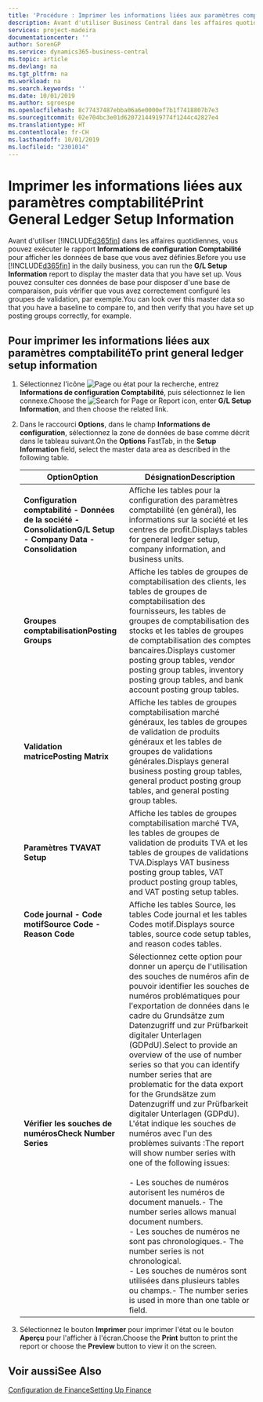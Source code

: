 ```yaml
---
title: 'Procédure : Imprimer les informations liées aux paramètres comptabilité'
description: Avant d'utiliser Business Central dans les affaires quotidiennes, vous pouvez exécuter le rapport Informations de configuration Comptabilité pour afficher les données de base que vous avez définies.
services: project-madeira
documentationcenter: ''
author: SorenGP
ms.service: dynamics365-business-central
ms.topic: article
ms.devlang: na
ms.tgt_pltfrm: na
ms.workload: na
ms.search.keywords: ''
ms.date: 10/01/2019
ms.author: sgroespe
ms.openlocfilehash: 8c77437487ebba06a6e0000ef7b1f7418807b7e3
ms.sourcegitcommit: 02e704bc3e01d62072144919774f1244c42827e4
ms.translationtype: HT
ms.contentlocale: fr-CH
ms.lasthandoff: 10/01/2019
ms.locfileid: "2301014"
---
```

# <a name="print-general-ledger-setup-information"></a><span data-ttu-id="91f95-103">Imprimer les informations liées aux paramètres comptabilité</span><span class="sxs-lookup"><span data-stu-id="91f95-103">Print General Ledger Setup Information</span></span>
<span data-ttu-id="91f95-104">Avant d'utiliser [!INCLUDE[d365fin](../../includes/d365fin_md.md)] dans les affaires quotidiennes, vous pouvez exécuter le rapport **Informations de configuration Comptabilité** pour afficher les données de base que vous avez définies.</span><span class="sxs-lookup"><span data-stu-id="91f95-104">Before you use [!INCLUDE[d365fin](../../includes/d365fin_md.md)] in the daily business, you can run the **G/L Setup Information** report to display the master data that you have set up.</span></span> <span data-ttu-id="91f95-105">Vous pouvez consulter ces données de base pour disposer d'une base de comparaison, puis vérifier que vous avez correctement configuré les groupes de validation, par exemple.</span><span class="sxs-lookup"><span data-stu-id="91f95-105">You can look over this master data so that you have a baseline to compare to, and then verify that you have set up posting groups correctly, for example.</span></span>  

## <a name="to-print-general-ledger-setup-information"></a><span data-ttu-id="91f95-106">Pour imprimer les informations liées aux paramètres comptabilité</span><span class="sxs-lookup"><span data-stu-id="91f95-106">To print general ledger setup information</span></span>  

1.  <span data-ttu-id="91f95-107">Sélectionnez l'icône ![Page ou état pour la recherche](../../media/ui-search/search_small.png "Page ou état pour la recherche"), entrez **Informations de configuration Comptabilité**, puis sélectionnez le lien connexe.</span><span class="sxs-lookup"><span data-stu-id="91f95-107">Choose the ![Search for Page or Report](../../media/ui-search/search_small.png "Search for Page or Report icon") icon, enter **G/L Setup Information**, and then choose the related link.</span></span>  
2.  <span data-ttu-id="91f95-108">Dans le raccourci **Options**, dans le champ **Informations de configuration**, sélectionnez la zone de données de base comme décrit dans le tableau suivant.</span><span class="sxs-lookup"><span data-stu-id="91f95-108">On the **Options** FastTab, in the **Setup Information** field, select the master data area as described in the following table.</span></span>  

    |<span data-ttu-id="91f95-109">Option</span><span class="sxs-lookup"><span data-stu-id="91f95-109">Option</span></span>|<span data-ttu-id="91f95-110">Désignation</span><span class="sxs-lookup"><span data-stu-id="91f95-110">Description</span></span>|  
    |-------------------------------------|---------------------------------------|  
    |<span data-ttu-id="91f95-111">**Configuration comptabilité - Données de la société - Consolidation**</span><span class="sxs-lookup"><span data-stu-id="91f95-111">**G/L Setup - Company Data - Consolidation**</span></span>|<span data-ttu-id="91f95-112">Affiche les tables pour la configuration des paramètres comptabilité (en général), les informations sur la société et les centres de profit.</span><span class="sxs-lookup"><span data-stu-id="91f95-112">Displays tables for general ledger setup, company information, and business units.</span></span>|  
    |<span data-ttu-id="91f95-113">**Groupes comptabilisation**</span><span class="sxs-lookup"><span data-stu-id="91f95-113">**Posting Groups**</span></span>|<span data-ttu-id="91f95-114">Affiche les tables de groupes de comptabilisation des clients, les tables de groupes de comptabilisation des fournisseurs, les tables de groupes de comptabilisation des stocks et les tables de groupes de comptabilisation des comptes bancaires.</span><span class="sxs-lookup"><span data-stu-id="91f95-114">Displays customer posting group tables, vendor posting group tables, inventory posting group tables, and bank account posting group tables.</span></span>|  
    |<span data-ttu-id="91f95-115">**Validation matrice**</span><span class="sxs-lookup"><span data-stu-id="91f95-115">**Posting Matrix**</span></span>|<span data-ttu-id="91f95-116">Affiche les tables de groupes comptabilisation marché généraux, les tables de groupes de validation de produits généraux et les tables de groupes de validations générales.</span><span class="sxs-lookup"><span data-stu-id="91f95-116">Displays general business posting group tables, general product posting group tables, and general posting group tables.</span></span>|  
    |<span data-ttu-id="91f95-117">**Paramètres TVA**</span><span class="sxs-lookup"><span data-stu-id="91f95-117">**VAT Setup**</span></span>|<span data-ttu-id="91f95-118">Affiche les tables de groupes comptabilisation marché TVA, les tables de groupes de validation de produits TVA et les tables de groupes de validations TVA.</span><span class="sxs-lookup"><span data-stu-id="91f95-118">Displays VAT business posting group tables, VAT product posting group tables, and VAT posting setup tables.</span></span>|  
    |<span data-ttu-id="91f95-119">**Code journal - Code motif**</span><span class="sxs-lookup"><span data-stu-id="91f95-119">**Source Code - Reason Code**</span></span>|<span data-ttu-id="91f95-120">Affiche les tables Source, les tables Code journal et les tables Codes motif.</span><span class="sxs-lookup"><span data-stu-id="91f95-120">Displays source tables, source code setup tables, and reason codes tables.</span></span>|  
    |<span data-ttu-id="91f95-121">**Vérifier les souches de numéros**</span><span class="sxs-lookup"><span data-stu-id="91f95-121">**Check Number Series**</span></span>|<span data-ttu-id="91f95-122">Sélectionnez cette option pour donner un aperçu de l'utilisation des souches de numéros afin de pouvoir identifier les souches de numéros problématiques pour l'exportation de données dans le cadre du Grundsätze zum Datenzugriff und zur Prüfbarkeit digitaler Unterlagen (GDPdU).</span><span class="sxs-lookup"><span data-stu-id="91f95-122">Select to provide an overview of the use of number series so that you can identify number series that are problematic for the data export for the Grundsätze zum Datenzugriff und zur Prüfbarkeit digitaler Unterlagen (GDPdU).</span></span> <span data-ttu-id="91f95-123">L'état indique les souches de numéros avec l'un des problèmes suivants :</span><span class="sxs-lookup"><span data-stu-id="91f95-123">The report will show number series with one of the following issues:</span></span><br /><br /> <span data-ttu-id="91f95-124">-   Les souches de numéros autorisent les numéros de document manuels.</span><span class="sxs-lookup"><span data-stu-id="91f95-124">-   The number series allows manual document numbers.</span></span><br /><span data-ttu-id="91f95-125">-   Les souches de numéros ne sont pas chronologiques.</span><span class="sxs-lookup"><span data-stu-id="91f95-125">-   The number series is not chronological.</span></span><br /><span data-ttu-id="91f95-126">-   Les souches de numéros sont utilisées dans plusieurs tables ou champs.</span><span class="sxs-lookup"><span data-stu-id="91f95-126">-   The number series is used in more than one table or field.</span></span>|  

3.  <span data-ttu-id="91f95-127">Sélectionnez le bouton **Imprimer** pour imprimer l'état ou le bouton **Aperçu** pour l'afficher à l'écran.</span><span class="sxs-lookup"><span data-stu-id="91f95-127">Choose the **Print** button to print the report or choose the **Preview** button to view it on the screen.</span></span>  

## <a name="see-also"></a><span data-ttu-id="91f95-128">Voir aussi</span><span class="sxs-lookup"><span data-stu-id="91f95-128">See Also</span></span>  
[<span data-ttu-id="91f95-129">Configuration de Finance</span><span class="sxs-lookup"><span data-stu-id="91f95-129">Setting Up Finance</span></span>](../../finance-setup-finance.md)
